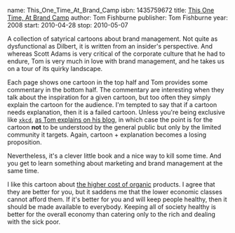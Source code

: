 name: This_One_Time_At_Brand_Camp
isbn: 1435759672
title: [This One Time, At Brand Camp](http://amzn.com/1435759672)
author: Tom Fishburne
publisher: Tom Fishburne
year: 2008
start: 2010-04-28
stop: 2010-05-07

A collection of satyrical cartoons about brand management.  Not quite as
dysfunctional as Dilbert, it is written from an insider's perspective.  And
whereas Scott Adams is very critical of the corporate culture that he had to
endure, Tom is very much in love with brand management, and he takes us on a
tour of its quirky landscape.

Each page shows one cartoon in the top half and Tom provides some commentary in
the bottom half.  The commentary are interesting when they talk about the
inspiration for a given cartoon, but too often they simply explain the cartoon
for the audience.  I'm tempted to say that if a cartoon needs explanation, then
it is a failed cartoon.  Unless you're being exclusive like
[`xkcd`](http://xkcd.com/),
[as Tom explains on his blog](http://www.tomfishburne.com/tomfishburne/2010/03/sxsw-talk-innovation-lessons-from-cartooning.html),
in which case the point is for the cartoon **not** to be understood by the general
public but only by the limited community it targets.  Again,
cartoon + explanation becomes a losing proposition.

Nevertheless, it's a clever little book and a nice way to kill some time.  And
you get to learn something about marketing and brand management at the same
time.

I like this cartoon about
[the higher cost of organic](http://www.tomfishburne.com/tomfishburne/2008/06/the-consumers-d.html)
products.  I agree that they are better for you, but it saddens me that the
lower economic classes cannot afford them.  If it's better for you and will keep
people healthy, then it should be made available to everybody.  Keeping all of
society healthy is better for the overall economy than catering only to the rich
and dealing with the sick poor.
